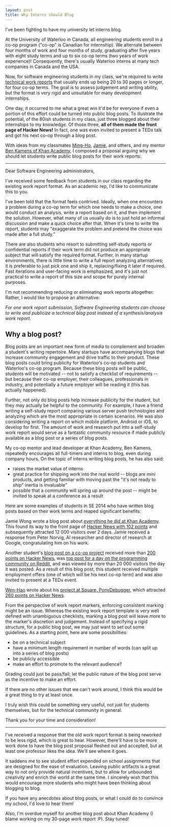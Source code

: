 ```yaml
---
layout: post
title: Why Interns should Blog
---
```



I've been fighting to have my university let interns blog.

At the University of Waterloo in Canada, all engineering students enroll in a co-op program ("co-op" is Canadian for internship). We alternate between four months of work and four months of study, graduating after five years with eight study terms and up to six co-op terms (two years of work experience)! Consequently, there's usually Waterloo interns at many tech companies in Canada and the USA.

Now, for software engineering students in my class, we're required to write [technical work reports](http://softeng.uwaterloo.ca/Current/work_report_guidelines.htm) that usually ends up being 20 to 30 pages or longer, for four co-op terms. The goal is to assess judgement and writing ability, but the format is very rigid and unsuitable for many development internships.

One day, it occurred to me what a great win it'd be for everyone if even a portion of this effort could be turned into public blog posts. To illustrate the potential, of the 80ish students in my class, just three blogged about their internships to my knowledge. Of those three, **all of them made the front page of Hacker News!** In fact, one was even invited to present a TEDx talk and got his next co-op through a blog post.

With ideas from my classmates [Ming-Ho](http://mhyee.com/), [Jamie](http://jamie-wong.com/), and others, and my mentor [Ben Kamens of Khan Academy](http://bjk5.com/), I composed a proposal arguing why we should let students write public blog posts for their work reports:


---

Dear Software Engineering administrators,

I've received some feedback from students in our class regarding the existing work report format. As an academic rep, I'd like to communicate this to you.

I've been told that the format feels contrived. Ideally, when one encounters a problem during a co-op term for which one needs to make a choice, one would conduct an analysis, write a report based on it, and then implement the solution. However, what many of us usually do is to just hold an informal discussion and make a quick choice after that. When it's time to write the report, students may "exaggerate the problem and pretend the choice was made after a full study."

There are also students who resort to submitting self-study reports or confidential reports if their work term did not produce an appropriate subject that will satisfy the required format. Further, in many startup environments, there is little time to write a full report analyzing alternatives; it is preferable to just pick one and ship it, replacing/fixing it later if required. Fast iterations and user-facing work is emphasized, and it's just not practical to write a report of this size and scope for purely internal purposes.

I'm not recommending reducing or eliminating work reports altogether. Rather, I would like to propose an alternative:

_For one work report submission, Software Engineering students can choose to write and publicize a technical blog post instead of a synthesis/analysis work report._

## Why a blog post?

Blog posts are an important new form of media to complement and broaden a student's writing repertoire. Many startups have accompanying blogs that increase community engagement and drive traffic to their product. These blog posts could bring publicity for Waterloo's co-op students and Waterloo's co-op program. Because these blog posts will be public, students will be motivated -- not to satisfy a checklist of requirements -- but because their co-op employer, their colleagues, professionals in industry, and potentially a future employer will be reading it (this has actually happened).

Further, not only do blog posts help increase publicity for the student, but they may actually be helpful to the community. For example, I have a friend writing a self-study report comparing various server push technologies and analyzing which are the most appropriate in certain scenarios. He was also considering writing a report on which mobile platform, Android or iOS, to develop for first. The amount of work and research put into a self-study work report would serve as a fantastic community resource if made publicly available as a blog post or a series of blog posts.

My co-op mentor and lead developer at Khan Academy, Ben Kamens, repeatedly encourages all full-timers and interns to blog, even during company hours. On the topic of interns writing blog posts, he has also said:

- raises the market value of interns
- great practice for shipping work into the real world -- blogs are mini products, and getting familiar with moving past the "it's not ready to ship" inertia is invaluable"
- possible that a community will spring up around the post -- might be invited to speak at a conference as a result

Here are some examples of students in SE 2014 who have written blog posts based on their work terms and reaped significant benefits:

Jamie Wong wrote a blog post about [everything he did at Khan Academy](http://jamie-wong.com/2012/08/22/what-i-did-at-khan-academy/). This found its way to the front page of [Hacker News with 102 points](http://news.ycombinator.com/item?id=4423446) and subsequently attracted 12 000 visitors over 2 days. Jamie received a response from Peter Norvig, AI researcher and director of research at Google, congratulating him on his work.

Another student's [blog post on a co-op project](http://david-hu.com/ka-ml.html) received more than [200 points on Hacker News](http://news.ycombinator.com/item?id=3187350), was [top post for a day on the programming community on Reddit](http://www.reddit.com/r/programming/comments/lxsjj/how_khan_academy_is_using_machine_learning_to/), and was viewed by more than 20 000 visitors the day it was posted. As a result of this blog post, this student received multiple employment offers (one of which will be his next co-op term) and was also invited to present at a TEDx event.

[Wen-Hao](http://www.wenhaolue.com/) wrote about his [project at Square, PonyDebugger](http://corner.squareup.com/2012/08/ponydebugger-remote-debugging.html), which attracted [260 points on Hacker News](http://news.ycombinator.com/item?id=4455110).

From the perspective of work report markers, enforcing consistent marking might be an issue. Whereas the existing work report template is very well defined with unambiguous checklists, marking a blog post will leave more to the marker's discretion and judgement. Instead of specifying a rigid structure, for a public blog post, we may just want to set out some guidelines. As a starting point, here are some possibilities:

- be on a technical subject
- have a minimum length requirement in number of words (can split up into a series of blog posts)
- be publicly accessible
- make an effort to promote to the relevant audience?

Grading could just be pass/fail; let the public nature of the blog post serve as the incentive to make an effort.

If there are no other issues that we can't work around, I think this would be a great thing to try at least once.

I truly wish this could be something very useful, not just for students themselves, but for the technical community in general.

Thank you for your time and consideration!

---

I've received a response that the old work report format is being reworked to be less rigid, which is great to hear. However, there'll have to be more work done to have the blog post proposal fleshed out and accepted, but at least one professor likes the idea. We'll see where it goes.

It saddens me to see student effort expended on school assignments that are designed for the ease of evaluation. Leaving public artifacts is a great way to not only provide natural incentives, but to allow for unbounded creativity and enrich the world at the same time. I sincerely wish that this would encourage more students who might have been thinking about blogging to blog.

If you have any anecdotes about blog posts, or what I could do to convince my school, I'd love to hear them!

Also, I'm overdue myself for another blog post about Khan Academy (I blame working on my 30-page work report :P). Stay tuned!
